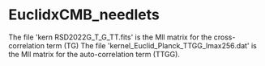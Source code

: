 # EuclidxCMB_needlets

The file 'kern RSD2022G_T_G_TT.fits' is the Mll matrix for the cross-correlation term (TG)
The file 'kernel_Euclid_Planck_TTGG_lmax256.dat' is the Mll matrix for the auto-correlation term (TTGG).
